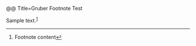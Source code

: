 @@ Title=Gruber Footnote Test

<p>Sample text.<sup id="fnref1"><a href="#fn1">1</a></sup></p>

<div class="footnotes">
<hr />
	<ol>
		<li id="fn1">
			<p>Footnote content<a href="#fnref1"  class="footnoteBackLink" title="Jump back to footnote 1 in the text.">&#x21A9;&#xFE0E;</a></p>
		</li>
	</ol>
</div>